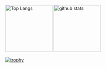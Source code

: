 <p align="left"> 
  <img alt="Top Langs" height="150px" src="https://github-readme-stats.vercel.app/api/top-langs/?username=takecchi&layout=compact&count_private=true&show_icons=true&theme=onedark" />
  <img alt="github stats" height="150px" src="https://github-readme-stats.vercel.app/api?username=takecchi&count_private=true&show_icons=true&show_icons=true&theme=onedark" />
</p>

[![trophy](https://github-profile-trophy.vercel.app/?username=takecchi&theme=onedark&column=7
)](https://github.com/ryo-ma/github-profile-trophy)
